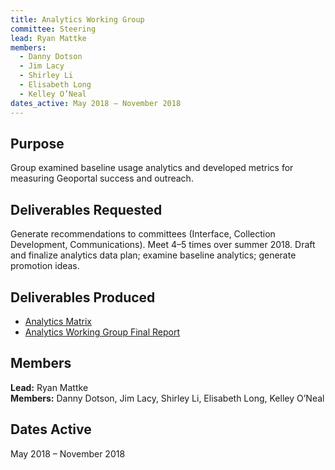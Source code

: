 ```yaml
---
title: Analytics Working Group
committee: Steering
lead: Ryan Mattke
members:
  - Danny Dotson
  - Jim Lacy
  - Shirley Li
  - Elisabeth Long
  - Kelley O’Neal
dates_active: May 2018 – November 2018
---
```


## Purpose

Group examined baseline usage analytics and developed metrics for measuring Geoportal success and outreach.

## Deliverables Requested

Generate recommendations to committees (Interface, Collection Development, Communications). Meet 4–5 times over summer 2018. Draft and finalize analytics data plan; examine baseline analytics; generate promotion ideas.

## Deliverables Produced

- [Analytics Matrix](https://docs.google.com/spreadsheets/d/e/2PACX-1vRFcLegLpxCqat3vlDO68DugMWz7DlJU9RIJxog99ft61nvv6JE-6U056Br0eEqYwizTd7vtJ-Qv73Q/pubhtml)
- [Analytics Working Group Final Report](../../library/analytics-working-group-report/)

## Members

**Lead:** Ryan Mattke  
**Members:** Danny Dotson, Jim Lacy, Shirley Li, Elisabeth Long, Kelley O’Neal

## Dates Active

May 2018 – November 2018
